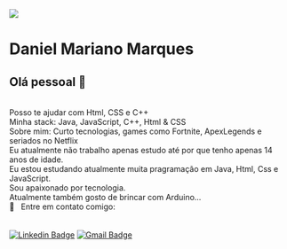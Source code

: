 
<img width="auto" src="https://github.com/tgmarinho/tgmarinho/blob/master/banner.png">


# Daniel Mariano Marques

## Olá pessoal 👋

 <br/> Posso te ajudar com Html, CSS e C++
 <br/> Minha stack: Java, JavaScript, C++, Html & CSS
 <br/> Sobre mim: Curto tecnologias, games como Fortnite, ApexLegends e seriados no Netflix
 <br/>Eu atualmente não trabalho apenas estudo até por que tenho apenas 14 anos de idade.
 <br/>Eu estou estudando atualmente muita pragramação em Java, Html, Css e JavaScript.
 <br/>Sou apaixonado por tecnologia.
 <br/>Atualmente também gosto de brincar com Arduino... 
 <br/>:email: &nbsp; Entre em contato comigo:
 <br/>
 <br/>
 <br/>[![Linkedin Badge](https://img.shields.io/badge/-DanielMarianoMarques-blue?style=flat-square&logo=Linkedin&logoColor=white&link=https://www.linkedin.com/in/daniel-mariano-marques/)](https://www.linkedin.com/in/daniel-mariano-marques/) 
[![Gmail Badge](https://img.shields.io/badge/-danielmarianomarquespr@gmail.com-c14438?style=flat-square&logo=Gmail&logoColor=white&link=mailto:danielmarianomarquespr@gmail.com)](mailto:danielmarianomarquespr@gmail.com)
